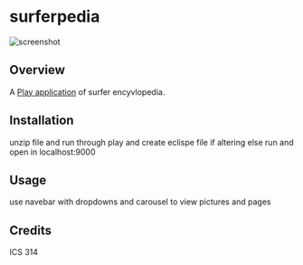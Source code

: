 surferpedia
===========
![screenshot](https://raw.github.com/brentmy/surferpedia/master/images/screen.png)

Overview
------------
A [Play application](http://www.playframework.com/) of surfer encyvlopedia.


Installation
---------------
unzip file and run through play and create eclispe file if altering else run and open in
localhost:9000


Usage
------------
use navebar with dropdowns and carousel to view pictures and pages

Credits
-------------
ICS 314
